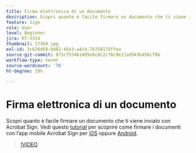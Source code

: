 ```yaml
---
title: Firma elettronica di un documento
description: Scopri quanto è facile firmare un documento che ti viene inviato con Acrobat Sign
feature: Sign
role: User
level: Beginner
jira: KT-5314
thumbnail: 17360.jpg
exl-id: 3c626d69-b982-45e3-a4cb-7b758175ffea
source-git-commit: 871c753461495e8cdc2c78c9e11ad943b456cf8b
workflow-type: tm+mt
source-wordcount: '76'
ht-degree: 19%

---
```


# Firma elettronica di un documento

Scopri quanto è facile firmare un documento che ti viene inviato con Acrobat Sign. Vedi questo [tutorial](../mobile/sign-mobile.md) per scoprire come firmare i documenti con l’app mobile Acrobat Sign per [iOS](https://apps.apple.com/it/app/adobe-sign/id481082197) oppure [Android](https://play.google.com/store/apps/details?id=com.adobe.echosign&amp;hl=it).

>[!VIDEO](https://video.tv.adobe.com/v/344217?quality=12&learn=on&hidetitle=true)

